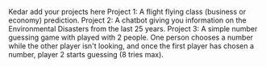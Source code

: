 Kedar add your projects here
Project 1: A flight flying class (business or economy) prediction.
Project 2: A chatbot giving you information on the Environmental Disasters from the last 25 years.
Project 3: A simple number guessing game with played with 2 people. One person chooses a number while the other player isn't looking, and once the first player has chosen a number, player 2 starts guessing (8 tries max).

